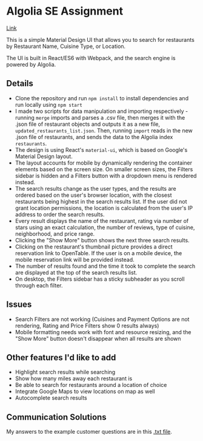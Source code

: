 # Algolia SE Assignment

[Link](https://p-cherukuri.github.io/search-restaurants/)

This is a simple Material Design UI that allows you to search for restaurants by Restaurant Name, Cuisine Type, or Location.

The UI is built in React/ES6 with Webpack, and the search engine is powered by Algolia.

## Details
- Clone the repository and run `npm install` to install dependencies and run locally using `npm start`
- I made two scripts for data manipulation and importing respectively - running `merge` imports and parses a .csv file, then merges it with the .json file of restaurant objects and outputs it as a new file, `updated_restaurants_list.json`. Then, running `import` reads in the new .json file of restaurants, and sends the data to the Algolia index `restaurants`.
- The design is using React's `material-ui`, which is based on Google's Material Design layout.
- The layout accounts for mobile by dynamically rendering the container elements based on the screen size. On smaller screen sizes, the Filters sidebar is hidden and a Filters button with a dropdown menu is rendered instead.
- The search results change as the user types, and the results are ordered based on the user's browser location, with the closest restaurants being highest in the search results list. If the user did not grant location permissions, the location is calculated from the user's IP address to order the search results.
- Every result displays the name of the restaurant, rating via number of stars using an exact calculation, the number of reviews, type of cuisine, neighborhood, and price range.
- Clicking the "Show More" button shows the next three search results.
- Clicking on the restaurant's thumbnail picture provides a direct reservation link to OpenTable. If the user is on a mobile device, the mobile reservation link will be provided instead.
- The number of results found and the time it took to complete the search are displayed at the top of the search results list.
- On desktop, the Filters sidebar has a sticky subheader as you scroll through each filter.

## Issues
- Search Filters are not working (Cuisines and Payment Options are not rendering, Rating and Price Filters show 0 results always)
- Mobile formatting needs work with font and resource resizing, and the "Show More" button doesn't disappear when all results are shown

## Other features I'd like to add
- Highlight search results while searching
- Show how many miles away each restaurant is
- Be able to search for restaurants around a location of choice
- Integrate Google Maps to view locations on map as well
- Autocomplete search results

## Communication Solutions

My answers to the example customer questions are in this [.txt file](https://github.com/p-cherukuri/search-restaurants/blob/master/customer-solutions.txt).  



